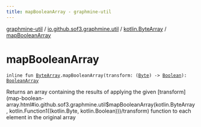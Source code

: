 ```yaml
---
title: mapBooleanArray - graphmine-util
---
```


[graphmine-util](../../index.html) / [io.github.sof3.graphmine.util](../index.html) / [kotlin.ByteArray](index.html) / [mapBooleanArray](./map-boolean-array.html)

# mapBooleanArray

`inline fun `[`ByteArray`](https://kotlinlang.org/api/latest/jvm/stdlib/kotlin/-byte-array/index.html)`.mapBooleanArray(transform: (`[`Byte`](https://kotlinlang.org/api/latest/jvm/stdlib/kotlin/-byte/index.html)`) -> `[`Boolean`](https://kotlinlang.org/api/latest/jvm/stdlib/kotlin/-boolean/index.html)`): `[`BooleanArray`](https://kotlinlang.org/api/latest/jvm/stdlib/kotlin/-boolean-array/index.html)

Returns an array containing the results of applying the given [transform](map-boolean-array.html#io.github.sof3.graphmine.util$mapBooleanArray(kotlin.ByteArray, kotlin.Function1((kotlin.Byte, kotlin.Boolean)))/transform) function to each element in the
original array

